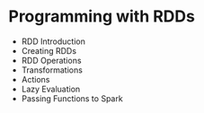 # Programming with RDDs

* RDD Introduction
* Creating RDDs
* RDD Operations 
* Transformations 
* Actions
* Lazy Evaluation
* Passing Functions to Spark 

